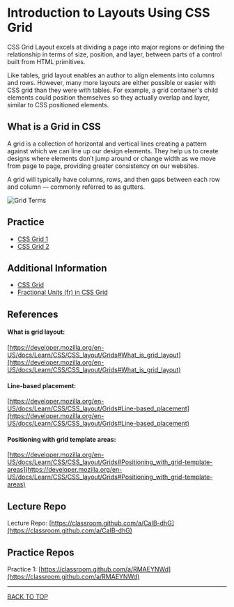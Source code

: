 # Introduction to Layouts Using CSS Grid
CSS Grid Layout excels at dividing a page into major regions or defining the relationship in terms of size, position, and layer, between parts of a control built from HTML primitives.

Like tables, grid layout enables an author to align elements into columns and rows. However, many more layouts are either possible or easier with CSS grid than they were with tables. For example, a grid container's child elements could position themselves so they actually overlap and layer, similar to CSS positioned elements.

## What is a Grid in CSS
A grid is a collection of horizontal and vertical lines creating a pattern against which we can line up our design elements. They help us to create designs where elements don’t jump around or change width as we move from page to page, providing greater consistency on our websites.

A grid will typically have columns, rows, and then gaps between each row and column — commonly referred to as gutters.

![Grid Terms](./img/labeled_grid.png)

## Practice
- [CSS Grid 1](https://github.com/cs-fullstack-master/html-grid-lecture)
- [CSS Grid 2](https://github.com/cs-fullstack-master/html-grid-ic)

## Additional Information
- [CSS Grid](https://developer.mozilla.org/en-US/docs/Learn/CSS/CSS_layout/Grids)
- [Fractional Units (fr) in CSS Grid](https://hackernoon.com/understanding-css-grids-fractional-units-fr-the-easy-way-5f43ee008f29)

## References
#### What is grid layout:

[https://developer.mozilla.org/en-US/docs/Learn/CSS/CSS_layout/Grids#What_is_grid_layout](https://developer.mozilla.org/en-US/docs/Learn/CSS/CSS_layout/Grids#What_is_grid_layout)

#### Line-based placement:

[https://developer.mozilla.org/en-US/docs/Learn/CSS/CSS_layout/Grids#Line-based_placement](https://developer.mozilla.org/en-US/docs/Learn/CSS/CSS_layout/Grids#Line-based_placement)

#### Positioning with grid template areas:

[https://developer.mozilla.org/en-US/docs/Learn/CSS/CSS_layout/Grids#Positioning_with_grid-template-areas](https://developer.mozilla.org/en-US/docs/Learn/CSS/CSS_layout/Grids#Positioning_with_grid-template-areas)

## Lecture Repo
Lecture Repo: [https://classroom.github.com/a/CaIB-dhG](https://classroom.github.com/a/CaIB-dhG)

## Practice Repos
Practice 1: [https://classroom.github.com/a/RMAEYNWd](https://classroom.github.com/a/RMAEYNWd)

---------------
[BACK TO TOP](#introduction-to-layouts-using-css-grid)
